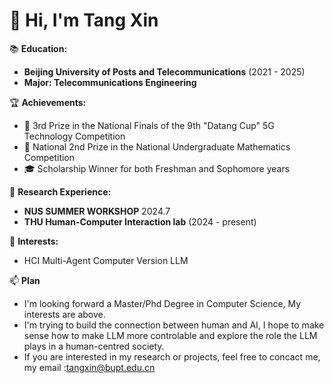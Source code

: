 # 👋 Hi, I'm Tang Xin
📚 **Education:**
- **Beijing University of Posts and Telecommunications** (2021 - 2025)
- **Major: Telecommunications Engineering**

🏆 **Achievements:**
- 📱 3rd Prize in the National Finals of the 9th "Datang Cup" 5G Technology Competition
- 🧮 National 2nd Prize in the National Undergraduate Mathematics Competition
- 🎓 Scholarship Winner for both Freshman and Sophomore years

🔬 **Research Experience:**
- **NUS SUMMER WORKSHOP** 2024.7
- **THU Human-Computer Interaction lab** (2024 - present)

🌟 **Interests:**
  - HCI     Multi-Agent     Computer Version    LLM

📫 **Plan**
- I'm looking forward a Master/Phd Degree in Computer Science, My interests are above.
- I'm trying to build the connection between human and AI, I hope to make sense how to make LLM more controlable and explore the role the LLM plays in a human-centred society.
- If you are interested in my research or projects, feel free to concact me, my email :tangxin@bupt.edu.cn 
